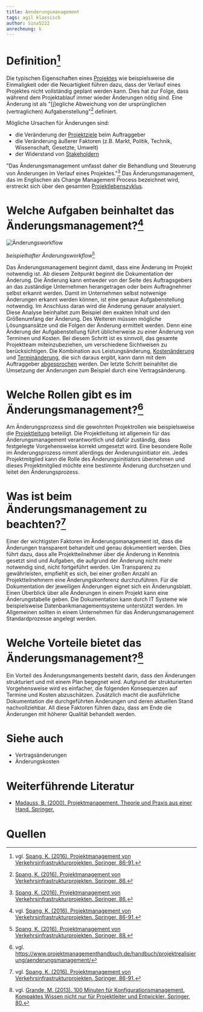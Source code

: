 ```yaml
---
title: Aenderungsmanagement
tags: agil klassisch
author: Sina5222
anrechnung: k
---
```



# Definition[^1]

Die typischen Eigenschaften eines [Projektes](Projekt.md) wie beispielsweise die Einmaligkeit oder die Neuartigkeit führen dazu, dass der Verlauf eines Projektes nicht vollständig geplant werden kann. Dies hat zur Folge, dass während dem Projektablauf immer wieder Änderungen nötig sind. Eine Änderung ist als "[j]egliche Abweichung von der ursprünglichen (vertraglichen) Aufgabenstellung"[^2] definiert. 

Mögliche Ursachen für Änderungen sind:
* die Veränderung der [Projektziele](Ziel_Planung.md) beim Auftraggeber
* die Veränderung äußerer Faktoren (z.B. Markt, Politik, Technik, Wissenschaft, Gesetzte, Umwelt)
* der Widerstand von [Stakeholdern](Stakeholdermanagement.md)

"Das Änderungsmanagement umfasst daher die Behandlung und Steuerung von Änderungen im Verlauf eines Projektes."[^2] Das Änderungsmanagement, das im Englischen als Change Management Process bezeichnet wird, erstreckt sich über den gesamten [Projektlebenszyklus](Projektphasen_klassisch.md).

# Welche Aufgaben beinhaltet das Änderungsmanagement?[^1]

![Änderungsworkflow](Aenderungsmanagement/Änderungsworkflow.png)

*beispielhafter Änderungsworkflow*[^3]

Das Änderungsmanagement beginnt damit, dass eine Änderung im Projekt notwendig ist. Ab diesem Zeitpunkt beginnt die Dokumentation der Änderung. Die Änderung kann entweder von der Seite des Auftragsgebers an das zuständige Unternehmen herangetragen oder beim Auftragnehmer selbst erkannt werden. Damit im Unternehmen selbst notwenige Änderungen erkannt werden können, ist eine genaue Aufgabenstellung notwendig. Im Anschluss daran wird die Änderung genauer analysiert. Diese Analyse beinhaltet zum Beispiel den exakten Inhalt und den Größenumfang der Änderung. Des Weiteren müssen mögliche Lösungsansätze und die Folgen der Änderung ermittelt werden. Denn eine Änderung der Aufgabenstellung führt üblicherweise zu einer Änderung von Terminen und Kosten. Bei diesem Schritt ist es sinnvoll, das gesamte Projektteam miteinzubeziehen, um verschiedene Sichtweisen zu berücksichtigen. Die Kombination aus Leistungsänderung, [Kostenänderung](Kostenplanung.md) und [Terminänderung](Zeitplanung.md), die sich daraus ergibt, kann dann mit dem Auftraggeber [abgesprochen](Kommunikation_Projektbeteiligte.md) werden. Der letzte Schritt beinahltet die Umsetzung der Änderungen zum Beispiel durch eine Vertragsänderung.

# Welche Rollen gibt es im Änderungsmanagement?[^4]

Am Änderungsprozess sind die gewohnten Projektrollen wie beispielsweise die [Projektleitung](Projektleiter.md) beteiligt. Die Projektleitung ist allgemein für das Änderungsmanagement verantwortlich und dafür zuständig, dass festgelegte Vorgehensweise korrekt umgesetzt wird. Eine besondere Rolle im Änderungsprozess nimmt allerdings der Änderungsinitiator ein. Jedes Projektmitglied kann die Rolle des Änderungsinitiators übernehmen und dieses Projektmitglied möchte eine bestimmte Änderung durchsetzen und leitet den Änderungsprozess.

# Was ist beim Änderungsmanagement zu beachten?[^1]

Einer der wichtigsten Faktoren im Änderungsmanagement ist, dass die Änderungen transparent behandelt und genau dokumentiert werden. Dies führt dazu, dass alle Projektteilnehmer über die Änderung in Kenntnis gesetzt sind und Aufgaben, die aufgrund der Änderung nicht mehr notwendig sind, nicht fortgeführt werden. Um Transparenz zu gewährleisten, empfiehlt es sich, bei einer großen Anzahl an Projektteilnehmern eine Änderungskonferenz durchzuführen. Für die Dokumentation der jeweiligen Änderungen eignet sich ein Änderungsblatt. Einen Überblick über alle Änderungen in einem Projekt kann eine Änderungstabelle geben. Die Dokumentation kann durch IT Systeme wie beispielsweise Datenbankmanagementsysteme unterstützt werden. Im Allgemeinen sollten in einem Unternehmen für das Änderungsmanagement Standardprozesse angelegt werden.

# Welche Vorteile bietet das Änderungsmanagement?[^5]

Ein Vorteil des Änderungsmangements besteht darin, dass den Änderungen strukturiert und mit einem Plan begegnet wird. Aufgrund der strukturierten Vorgehensweise wird es einfacher, die folgenden Konsequenzen auf Termine und Kosten abzuschätzen. Zusätzlich macht die ausführliche Dokumentation die durchgeführten Änderungen und deren aktuellen Stand nachvollziehbar. All diese Faktoren führen dazu, dass am Ende die Änderungen mit höherer Qualität behandelt werden.


# Siehe auch

* Vertragsänderungen
* Änderungskosten

# Weiterführende Literatur

* [Madauss, B. (2000). Projektmanagement. Theorie und Praxis aus einer Hand. Springer.](https://doi.org/10.1007/978-3-662-59384-4)

# Quellen

[^1]: vgl. [Spang, K. (2016). Projektmanagement von Verkehrsinfrastrukturprojekten. Springer, 86-91.](https://doi.org/10.1007/978-3-662-46458-8)
[^2]: [Spang, K. (2016). Projektmanagement von Verkehrsinfrastrukturprojekten. Springer, 86.](https://doi.org/10.1007/978-3-662-46458-8)
[^3]: [Spang, K. (2016). Projektmanagement von Verkehrsinfrastrukturprojekten. Springer, 88.](https://doi.org/10.1007/978-3-662-46458-8)
[^4]: vgl. https://www.projektmanagementhandbuch.de/handbuch/projektrealisierung/aenderungsmanagement/
[^5]: vgl. [Grande, M. (2013). 100 Minuten für Konfigurationsmanagement. Kompaktes Wissen nicht nur für Projektleiter und Entwickler. Springer, 80.](https://doi.org/10.1007/978-3-8348-2308-3)



